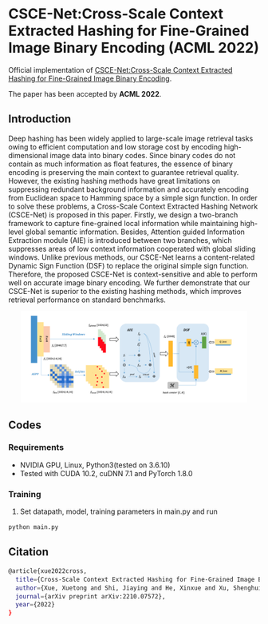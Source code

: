 # CSCE-Net:Cross-Scale Context Extracted Hashing for Fine-Grained Image Binary Encoding (ACML 2022)

Official implementation of [CSCE-Net:Cross-Scale Context Extracted Hashing for Fine-Grained Image Binary Encoding](https://arxiv.org/abs/2210.07572#).

The paper has been accepted by **ACML 2022**.
## Introduction

Deep hashing has been widely applied to large-scale image retrieval tasks owing to efficient computation and low storage cost by encoding high-dimensional image data into binary codes. Since binary codes do not contain as much information as float features, the essence of binary encoding is preserving the main context to guarantee retrieval quality. However, the existing hashing methods have great limitations on suppressing redundant background information and accurately encoding from Euclidean space to Hamming space by a simple sign function. In order to solve these problems, a Cross-Scale Context Extracted Hashing Network (CSCE-Net) is proposed in this paper. Firstly, we design a two-branch framework to capture fine-grained local information while maintaining high-level global semantic information. Besides, Attention guided Information Extraction module (AIE) is introduced between two branches, which suppresses areas of low context information cooperated with global sliding windows. Unlike previous methods, our CSCE-Net learns a content-related Dynamic Sign Function (DSF) to replace the original simple sign function. Therefore, the proposed CSCE-Net is context-sensitive and able to perform well on accurate image binary encoding. We further demonstrate that our CSCE-Net is superior to the existing hashing methods, which improves retrieval performance on standard benchmarks.

<div align="center">
  <img width="90%"src="pipeline.png"/>
</div>

## Codes

### Requirements

- NVIDIA GPU, Linux, Python3(tested on 3.6.10)
- Tested with CUDA 10.2, cuDNN 7.1 and PyTorch 1.8.0


### Training

1. Set datapath, model, training parameters in main.py and run 

```
python main.py 
```


## Citation
```bash
@article{xue2022cross,
  title={Cross-Scale Context Extracted Hashing for Fine-Grained Image Binary Encoding},
  author={Xue, Xuetong and Shi, Jiaying and He, Xinxue and Xu, Shenghui and Pan, Zhaoming},
  journal={arXiv preprint arXiv:2210.07572},
  year={2022}
}
```


